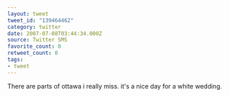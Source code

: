 ```yaml
---
layout: tweet
tweet_id: "139464462"
category: twitter
date: 2007-07-08T03:44:34.000Z
source: Twitter SMS
favorite_count: 0
retweet_count: 0
tags:
- tweet
---
```


There are parts of ottawa i really miss. it's a nice day for a white wedding.
